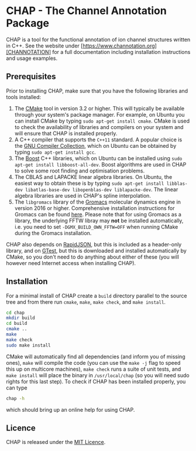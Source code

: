 # CHAP - The Channel Annotation Package #

CHAP is a tool for the functional annotation of ion channel structures written in C++. See the website under [https://www.channotation.org][CHANNOTATION] for a full documentation including installation instructions and usage examples.


## Prerequisites ##

Prior to installing CHAP, make sure that you have the following libraries and tools installed:

1. The [CMake][CMake] tool in version 3.2 or higher. This will typically be available through your system's package manager. For example, on Ubuntu you can install CMake by typing `sudo apt-get install cmake`. CMake is used to check the availability of libraries and compilers on your system and will ensure that CHAP is installed properly.
2. A C++ compiler that supports the `C++11` standard. A popular choice is the [GNU Compiler Collection][GCC], which on Ubuntu can be obtained by typing `sudo apt-get install gcc`.
3. The [Boost][Boost] C++ libraries, which on Ubuntu can be installed using `sudo apt-get install libboost-all-dev`. Boost algorithms are used in CHAP to solve some root finding and optimisation problems.
4. The CBLAS and LAPACKE linear algebra libraries. On Ubuntu, the easiest way to obtain these is by typing `sudo apt-get install libblas-dev libatlas-base-dev libopenblas-dev liblapacke-dev`. The linear algebra libraries are used in CHAP's spline interpolation.
5. The `libgromacs` library of the [Gromacs][Gromacs] molecular dynamics engine in version 2016 or higher. Comprehensive installation instructions for Gromacs can be found [here][Gromacs-install].
Please note that for using Gromacs as a library, the underlying FFTW libray 
may **not** be installed automatically, i.e. you need to set
`-DGMX_BUILD_OWN_FFTW=OFF` when running CMake during the Gromacs 
installation.

CHAP also depends on [RapidJSON](http://rapidjson.org/), but this is included as a header-only library, and on [GTest][GTest], but this is downloaded and installed automatically by CMake, so you don't need to do anything about either of these (you will however need Internet access when installing CHAP).


## Installation ##

For a minimal install of CHAP create a `build` directory parallel to the source tree and from there run `cmake`, `make`, `make check`, and `make install`.

```bash
cd chap
mkdir build
cd build
cmake ..
make
make check
sudo make install
```

CMake will automatically find all dependencies (and inform you of missing ones), `make` will compile the code (you can use the `make -j` flag to speed this up on multicore machines), `make check` runs a suite of unit tests, and `make install` will place the binary in `/usr/local/chap` (so you will need sudo rights for this last step). To check if CHAP has been installed properly, you can type

```bash
chap -h
```

which should bring up an online help for using CHAP.

## Licence ##

CHAP is released under the [MIT Licence](LICENSE.md).


[CMake]: https://cmake.org/
[Boost]: http://www.boost.org/
[CBLAS]: http://www.netlib.org/blas/
[LAPACKE]: http://www.netlib.org/lapack/lapacke.html
[Gromacs]: http://www.gromacs.org/
[Gromacs-install]: http://manual.gromacs.org/documentation/ 
[GCC]: https://gcc.gnu.org/
[GTest]: https://github.com/google/googletest
[CHANNOTATION]: http://www.channotation.org

